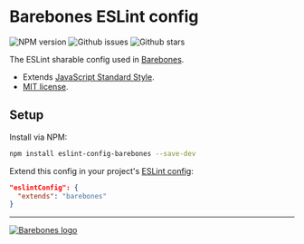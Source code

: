# Barebones ESLint config

![NPM version](https://img.shields.io/npm/v/eslint-config-barebones.svg?style=flat-square)
![Github issues](https://img.shields.io/github/issues/jaydenseric/eslint-config-barebones.svg?style=flat-square)
![Github stars](https://img.shields.io/github/stars/jaydenseric/eslint-config-barebones.svg?style=flat-square)

The ESLint sharable config used in [Barebones](https://github.com/jaydenseric/Barebones).

- Extends [JavaScript Standard Style](https://github.com/feross/eslint-config-standard).
- [MIT license](https://en.wikipedia.org/wiki/MIT_License).

## Setup

Install via NPM:

```bash
npm install eslint-config-barebones --save-dev
```

Extend this config in your project's [ESLint config](http://eslint.org/docs/user-guide/configuring#using-a-shareable-configuration-package):

```json
"eslintConfig": {
  "extends": "barebones"
}
```

---

[![Barebones logo](http://jaydenseric.com/shared/barebones-logo.svg)](https://github.com/jaydenseric/Barebones)

